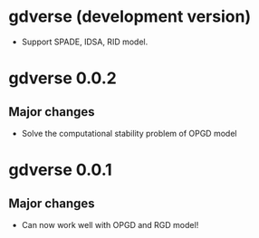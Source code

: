 # gdverse (development version)

* Support SPADE, IDSA, RID model.

# gdverse 0.0.2

## Major changes

* Solve the computational stability problem of OPGD model

# gdverse 0.0.1

## Major changes

* Can now work well with OPGD and RGD model!
